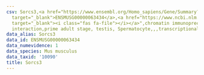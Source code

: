 ```yaml
---
csv: Sorcs3,<a href="https://www.ensembl.org/Homo_sapiens/Gene/Summary?db=core;g=ENSMUSG00000063434"
  target="_blank">ENSMUSG00000063434</a>,<a href="https://www.ncbi.nlm.nih.gov/pubmed/25450459"
  target="_blank"><i class="fas fa-file"></i></a>",chromatin immunoprecipitation assay,direct
  interaction,prime adult stage, testis, Spermatocyte,,,transcriptional regulation,
data_alias: Sorcs3
data_id: ENSMUSG00000063434
data_numevidence: 1
data_species: Mus musculus
data_taxid: '10090'
title: Sorcs3
---
```


